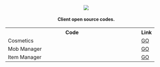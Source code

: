 <p align="center"><img src="https://i.ibb.co/crBPKCT/logo.png"></p>

<h4 align="center">Client open source codes.</h4>

<table align="center">
  <tr>
    <th width="400px">Code</th>
    <th>Link</th>
  </tr>
  <tr>
    <td>Cosmetics</td>
    <td><a href="https://github.com/zPoyraz/CamelotClient/tree/main/cosmetics">GO</a></td>
  </tr>
  <tr>
    <td>Mob Manager</td>
    <td><a href="https://github.com/zPoyraz/CamelotClient/tree/main/mobs">GO</a></td>
  </tr>
  <tr>
    <td>Item Manager</td>
    <td><a href="https://github.com/zPoyraz/CamelotClient/tree/main/items">GO</a></td>
  </tr>
</table>
